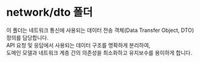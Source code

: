 # network/dto 폴더

이 폴더는 네트워크 통신에 사용되는 데이터 전송 객체(Data Transfer Object, DTO) 정의를 담당합니다.  
API 요청 및 응답에서 사용되는 데이터 구조를 명확하게 분리하여,  
도메인 모델과 네트워크 계층 간의 의존성을 최소화하고 유지보수를 용이하게 합니다.
